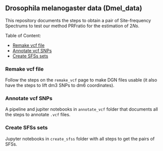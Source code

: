 ## Drosophila melanogaster data (Dmel_data)

This repository documents the steps to obtain a pair of Site-frequency Spectrums to test our method PRFratio for the estimation of $2Ns$.

Table of Content:

- [Remake vcf file](#Remake-vcf-file)
- [Annotate vcf SNPs](#Annotate-vcf-SNPs)
- [Create SFSs sets](#Create-SFSs-sets)


### Remake vcf file
Follow the steps on the `remake_vcf` page to make DGN files usable (it also have the steps to lift dm3 SNPs to dm6 coordinates).

### Annotate vcf SNPs
A pipeline and jupiter notebooks in `annotate_vcf` folder that documents all the steps to annotate `.vcf` files.

### Create SFSs sets
Jupyter notebooks in `create_sfss` folder with all steps to get the pairs of SFSs.
